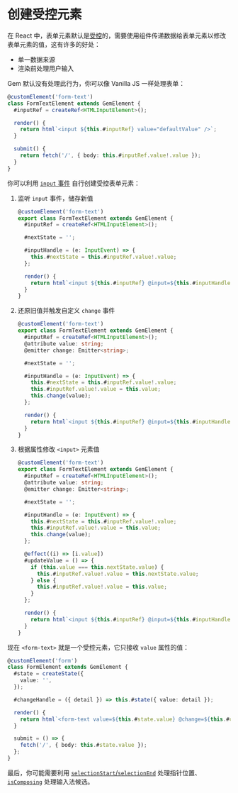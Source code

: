 # 创建受控元素

在 React 中，表单元素默认是[受控](https://reactjs.org/docs/forms.html#controlled-components)的，需要使用组件传递数据给表单元素以修改表单元素的值，这有许多的好处：

- 单一数据来源
- 渲染前处理用户输入

Gem 默认没有处理此行为，你可以像 Vanilla JS 一样处理表单：

```ts
@customElement('form-text')
class FormTextElement extends GemElement {
  #inputRef = createRef<HTMLInputElement>();

  render() {
    return html`<input ${this.#inputRef} value="defaultValue" />`;
  }

  submit() {
    return fetch('/', { body: this.#inputRef.value!.value });
  }
}
```

你可以利用 [`input` 事件](https://developer.mozilla.org/en-US/docs/Web/API/HTMLElement/input_event) 自行创建受控表单元素：

1. 监听 `input` 事件，储存新值

   ```ts
   @customElement('form-text')
   export class FormTextElement extends GemElement {
     #inputRef = createRef<HTMLInputElement>();

     #nextState = '';

     #inputHandle = (e: InputEvent) => {
       this.#nextState = this.#inputRef.value!.value;
     };

     render() {
       return html`<input ${this.#inputRef} @input=${this.#inputHandle} />`;
     }
   }
   ```

2. 还原旧值并触发自定义 `change` 事件

   ```ts 5,11-12
   @customElement('form-text')
   export class FormTextElement extends GemElement {
     #inputRef = createRef<HTMLInputElement>();
     @attribute value: string;
     @emitter change: Emitter<string>;

     #nextState = '';

     #inputHandle = (e: InputEvent) => {
       this.#nextState = this.#inputRef.value!.value;
       this.#inputRef.value!.value = this.value;
       this.change(value);
     };

     render() {
       return html`<input ${this.#inputRef} @input=${this.#inputHandle} />`;
     }
   }
   ```

3. 根据属性修改 `<input>` 元素值

   ```ts 15-22
   @customElement('form-text')
   export class FormTextElement extends GemElement {
     #inputRef = createRef<HTMLInputElement>();
     @attribute value: string;
     @emitter change: Emitter<string>;

     #nextState = '';

     #inputHandle = (e: InputEvent) => {
       this.#nextState = this.#inputRef.value!.value;
       this.#inputRef.value!.value = this.value;
       this.change(value);
     };

     @effect((i) => [i.value])
     #updateValue = () => {
       if (this.value === this.nextState.value) {
         this.#inputRef.value!.value = this.nextState.value;
       } else {
         this.#inputRef.value!.value = this.value;
       }
     };

     render() {
       return html`<input ${this.#inputRef} @input=${this.#inputHandle} />`;
     }
   }
   ```

现在 `<form-text>` 就是一个受控元素，它只接收 `value` 属性的值：

```ts
@customElement('form')
class FormElement extends GemElement {
  #state = createState({
    value: '',
  });

  #changeHandle = ({ detail }) => this.#state({ value: detail });

  render() {
    return html`<form-text value=${this.#state.value} @change=${this.#changeHandle}></form-text>`;
  }

  submit = () => {
    fetch('/', { body: this.#state.value });
  };
}
```

最后，你可能需要利用 [`selectionStart`/`selectionEnd`](https://developer.mozilla.org/en-US/docs/Web/API/HTMLInputElement) 处理指针位置、[`isComposing`](https://developer.mozilla.org/en-US/docs/Web/API/KeyboardEvent/isComposing) 处理输入法候选。
